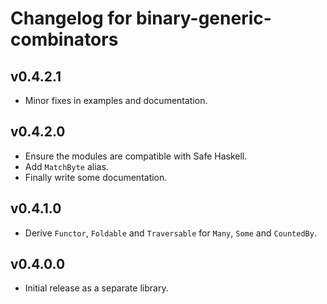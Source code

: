 # Changelog for binary-generic-combinators

## v0.4.2.1

- Minor fixes in examples and documentation.

## v0.4.2.0

- Ensure the modules are compatible with Safe Haskell.
- Add `MatchByte` alias.
- Finally write some documentation.

## v0.4.1.0

- Derive `Functor`, `Foldable` and `Traversable` for `Many`, `Some` and `CountedBy`.

## v0.4.0.0

- Initial release as a separate library.

